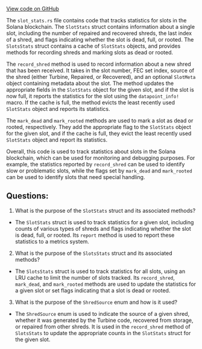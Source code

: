 
[View code on GitHub](https://github.com/solana-labs/solana/blob/master/ledger/src/slot_stats.rs)

The `slot_stats.rs` file contains code that tracks statistics for slots in the Solana blockchain. The `SlotStats` struct contains information about a single slot, including the number of repaired and recovered shreds, the last index of a shred, and flags indicating whether the slot is dead, full, or rooted. The `SlotsStats` struct contains a cache of `SlotStats` objects, and provides methods for recording shreds and marking slots as dead or rooted.

The `record_shred` method is used to record information about a new shred that has been received. It takes in the slot number, FEC set index, source of the shred (either Turbine, Repaired, or Recovered), and an optional `SlotMeta` object containing metadata about the slot. The method updates the appropriate fields in the `SlotStats` object for the given slot, and if the slot is now full, it reports the statistics for the slot using the `datapoint_info!` macro. If the cache is full, the method evicts the least recently used `SlotStats` object and reports its statistics.

The `mark_dead` and `mark_rooted` methods are used to mark a slot as dead or rooted, respectively. They add the appropriate flag to the `SlotStats` object for the given slot, and if the cache is full, they evict the least recently used `SlotStats` object and report its statistics.

Overall, this code is used to track statistics about slots in the Solana blockchain, which can be used for monitoring and debugging purposes. For example, the statistics reported by `record_shred` can be used to identify slow or problematic slots, while the flags set by `mark_dead` and `mark_rooted` can be used to identify slots that need special handling.
## Questions: 
 1. What is the purpose of the `SlotStats` struct and its associated methods?
- The `SlotStats` struct is used to track statistics for a given slot, including counts of various types of shreds and flags indicating whether the slot is dead, full, or rooted. Its `report` method is used to report these statistics to a metrics system.
2. What is the purpose of the `SlotsStats` struct and its associated methods?
- The `SlotsStats` struct is used to track statistics for all slots, using an LRU cache to limit the number of slots tracked. Its `record_shred`, `mark_dead`, and `mark_rooted` methods are used to update the statistics for a given slot or set flags indicating that a slot is dead or rooted.
3. What is the purpose of the `ShredSource` enum and how is it used?
- The `ShredSource` enum is used to indicate the source of a given shred, whether it was generated by the Turbine code, recovered from storage, or repaired from other shreds. It is used in the `record_shred` method of `SlotsStats` to update the appropriate counts in the `SlotStats` struct for the given slot.